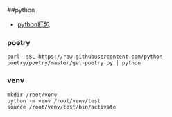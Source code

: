 ##python
* [python打包](https://www.jianshu.com/p/d4209d77c3b1)

### poetry
```shell
curl -sSL https://raw.githubusercontent.com/python-poetry/poetry/master/get-poetry.py | python
```

### venv
```shell
mkdir /root/venv
python -m venv /root/venv/test
source /root/venv/test/bin/activate
```
